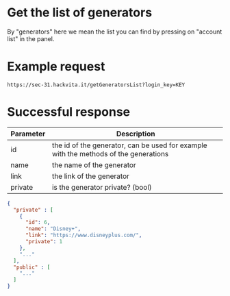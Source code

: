 # Get the list of generators

By "generators" here we mean the list you can find by pressing on "account list" in the panel.

# Example request

`https://sec-31.hackvita.it/getGeneratorsList?login_key=KEY`

# Successful response

Parameter | Description
--------- | -----------
id | the id of the generator, can be used for example with the methods of the generations
name | the name of the generator
link | the link of the generator
private | is the generator private? (bool)

```json
{
  "private" : [
    {
      "id": 6,
      "name": "Disney+",
      "link": "https://www.disneyplus.com/",
      "private": 1
    },
    "..."
  ],
  "public" : [
    "..."
  ]
}
```
